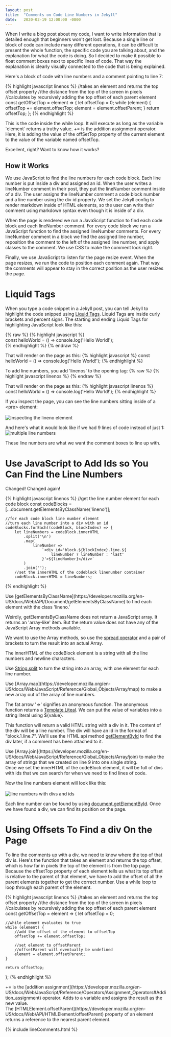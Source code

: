 ```yaml
---
layout: post
title:  "Comments on Code Line Numbers in Jekyll"
date:   2020-02-19 12:00:00 -0800
---
```


When I write a blog post about my code, I want to write information that is detailed enough that beginners won't get lost. Because a single line or block of code can include many different operations, it can be difficult to present the whole function, the specific code you are talking about, and the explanation for what the code is doing. So I decided to make it possible to float comment boxes next to specific lines of code. That way the explanation is clearly visually connected to the code that is being explained. 

Here's a block of code with line numbers and a comment pointing to line 7:

{% highlight javascript linenos %}
//takes an element and returns the top offset property
//the distance from the top of the screen in pixels
//calculates by recursively adding the top offset of each parent element
const getOffsetTop = element => {
    let offsetTop = 0;
    while (element) {
        offsetTop += element.offsetTop;
        element = element.offsetParent;
    }
    return offsetTop;
};
{% endhighlight %}

<div class = "lineComment" id="block.0.line.9">
This is the code inside the while loop. It will execute as long as the variable `element` returns a truthy value. += is the addition assignment operator. Here, it is adding the value of the offSetTop property of the current element to the value of the variable named offsetTop.
</div>

Excellent, right? Want to know how it works?

## How it Works
We use JavaScript to find the line numbers for each code block. Each line number is put inside a div and assigned an id. When the user writes a lineNumber comment in their post, they put the lineNumber comment inside of a div. The user assigns the lineNumber comment a code block number and a line number using the div id property. We set the Jekyll config to render markdown inside of HTML elements, so the user can write their comment using markdown syntax even though it is inside of a div.

When the page is rendered we run a JavaScript function to find each code block and each lineNumber comment. For every code block we run a JavaScript function to find the assigned lineNumber comments. For every lineNumber comment in a block we find the assigned line number, reposition the comment to the left of the assigned line number, and apply classes to the comment. We use CSS to make the comment look right. 

Finally, we use JavaScript to listen for the page resize event. When the page resizes, we run the code to position each comment again. That way the comments will appear to stay in the correct position as the user resizes the page.

# Liquid Tags
When you type a code snippet in a Jekyll post, you can tell Jekyll to highlight the code snipped using [Liquid Tags](https://jekyllrb.com/docs/liquid/tags/). Liquid Tags are inside curly brackets and percent signs. The starting and ending Liquid Tags for highlighting JavaScript look like this:

{% raw %} 
{% highlight javascript %} <br/>
const helloWorld = () => console.log('Hello World!'); <br/>
{% endhighlight %}
{% endraw %}

That will render on the page as this:
{% highlight javascript %} const helloWorld = () => console.log('Hello World!'); 
{% endhighlight %}

To add line numbers, you add 'linenos' to the opening tag:
{% raw %} 
{% highlight javascript linenos %}
{% endraw %}

That will render on the page as this:
{% highlight javascript linenos %} const helloWorld = () => console.log('Hello World!'); 
{% endhighlight %}

If you inspect the page, you can see the line numbers sitting inside of a &lt;pre&gt; element:<br/><br/>
![inspecting the lineno element](/assets//images/lineno.png)

And here's what it would look like if we had 9 lines of code instead of just 1:
![multiple line numbers](/assets//images/multipleLineNumbers.png)

These line numbers are what we want the comment boxes to line up with.

# Use JavaScript to Add Ids so You Can Find the Line Numbers
Changed! Changed again!

{% highlight javascript linenos %}
    //get the line number element for each code block
    const codeBlocks = [...document.getElementsByClassName('lineno')];

    //for each code block line number element
    //turn each line number into a div with an id
    codeBlocks.forEach((codeBlock, blockIndex) => {
        let lineNumbers = codeBlock.innerHTML
            .split('\n')
            .map(
                lineNumber =>
                    `<div id='block.${blockIndex}.line.${
                        lineNumber ? lineNumber : 'last'
                    }'>${lineNumber}</div>`
            )
            .join('');
        //set the innerHTML of the codeblock linenumber container
        codeBlock.innerHTML = lineNumbers;
{% endhighlight %}

<div class = "lineComment" id="block.2.line.2">
Use [getElementsByClassName](https://developer.mozilla.org/en-US/docs/Web/API/Document/getElementsByClassName) to find each element with the class 'lineno.' 

Weirdly, getElementsByClassName does not return a JavaScript array. It returns an 'array-like' item. But the return value does not have any of the JavaScript Array methods available.

We want to use the Array methods, so use the [spread operator](https://developer.mozilla.org/en-US/docs/Web/JavaScript/Reference/Operators/Spread_syntax) and a pair of brackets to turn the result into an actual Array.
</div>

<div class = "lineComment" id="block.2.line.8">
The innerHTML of the codeBlock element is a string with all the line numbers and newline characters.

Use [String.split](https://developer.mozilla.org/en-US/docs/Web/JavaScript/Reference/Global_Objects/String/split) to turn the string into an array, with one element for each line number.  
</div>
<div class = "lineComment" id="block.2.line.9">
Use [Array.map](https://developer.mozilla.org/en-US/docs/Web/JavaScript/Reference/Global_Objects/Array/map) to make a new array out of the array of line numbers. 

The fat arrow '=>' signifies an anonymous function. The anonymous function returns a [Template Liteal](https://developer.mozilla.org/en-US/docs/Web/JavaScript/Reference/Template_literals). We can put the value of variables into a string literal using ${value}. 

This function will return a valid HTML string with a div in it. The content of the div will be a line number. The div will have an id in the format of "block.1.line.7". We'll use the HTML api method [getElementById](https://developer.mozilla.org/en-US/docs/Web/API/Document/getElementById) to find the div later, if a comment has been attached to it.
</div>

<div class = "lineComment" id="block.2.line.15">
Use [Array.join](https://developer.mozilla.org/en-US/docs/Web/JavaScript/Reference/Global_Objects/Array/join) to make the array of strings that we created on line 9 into one single string.
</div>

<div class = "lineComment" id="block.2.line.17">
Once we set the innerHTML of the codeBlock element, it will be full of divs with ids that we can search for when we need to find lines of code.
</div>

Now the line numbers element will look like this:<br/><br/>
![line numbers with divs and ids](/assets//images/lineNumbersWithDivsAndIds.png)

Each line number can be found by using [document.getElementById](https://developer.mozilla.org/en-US/docs/Web/API/Document/getElementById). Once we have found a div, we can find its position on the page.

# Using Offsets To Find a div On the Page

To line the comments up with a div, we need to know where the top of that div is. Here's the function that takes an element and returns the top offset, which is how far in pixels the top of the element is from the top page. Because the offsetTop property of each element tells us what its top offset is relative to the parent of that element, we have to add the offset of all the parent elements together to get the correct number. Use a while loop to loop through each parent of the element.

{% highlight javascript linenos %}
//takes an element and returns the top offset property
//the distance from the top of the screen in pixels
//calculates by recursively adding the top offset of each parent element
const getOffsetTop = element => {
    let offsetTop = 0;

    //while element evaluates to true
    while (element) {
        //add the offset of the element to offsetTop
        offsetTop += element.offsetTop;

        //set element to offsetParent
        //offsetParent will eventually be undefined
        element = element.offsetParent;
    }
    
    return offsetTop;
};
{% endhighlight %}

<div class = "lineComment" id="block.3.line.10">
+= is the [addition assignment](https://developer.mozilla.org/en-US/docs/Web/JavaScript/Reference/Operators/Assignment_Operators#Addition_assignment) operator. Adds to a variable and assigns the result as the new value.
</div>

<div class = "lineComment" id="block.3.line.14">
The [HTMLElement.offsetParent](https://developer.mozilla.org/en-US/docs/Web/API/HTMLElement/offsetParent) property of an element returns a reference to the nearest parent element.
</div>

{% include lineComments.html %}
